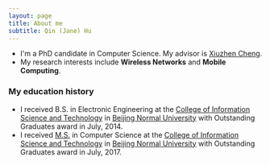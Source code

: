 ```yaml
---
layout: page
title: About me
subtitle: Qin (Jane) Hu
---
```


- I'm a PhD candidate in Computer Science. My advisor is [Xiuzhen Cheng](https://www2.seas.gwu.edu/~cheng/).
- My research interests include **Wireless Networks** and **Mobile Computing**.

### My education history

- I received B.S. in Electronic Engineering at the [College of Information Science and Technology](http://cisten.bnu.edu.cn/) in [Beijing Normal University](https://english.bnu.edu.cn/) with Outstanding Graduates award in July, 2014.
- I received [M.S.](http://bigdata.bnu.edu.cn/zh/qin-hu/) in Computer Science at the [College of Information Science and Technology](http://cisten.bnu.edu.cn/) in [Beijing Normal University](https://english.bnu.edu.cn/) with Outstanding Graduates award in July, 2017.
